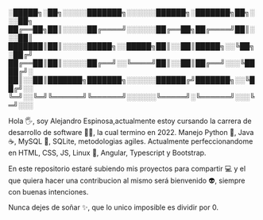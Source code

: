 
░█████╗░██╗░░░░░███████╗░░░░░░██████╗░███████╗██╗░░░██╗
██╔══██╗██║░░░░░██╔════╝░░░░░░██╔══██╗██╔════╝██║░░░██║
███████║██║░░░░░█████╗░░█████╗██║░░██║█████╗░░╚██╗░██╔╝
██╔══██║██║░░░░░██╔══╝░░╚════╝██║░░██║██╔══╝░░░╚████╔╝░
██║░░██║███████╗███████╗░░░░░░██████╔╝███████╗░░╚██╔╝░░
╚═╝░░╚═╝╚══════╝╚══════╝░░░░░░╚═════╝░╚══════╝░░░╚═╝░░░

Hola 🖐, soy Alejandro Espinosa,actualmente estoy cursando la carrera de desarrollo de software 👨‍💻, la cual termino en 2022.
Manejo Python 🐍, Java ☕, MySQL 🐬, SQLite, metodologias agiles.
Actualmente perfeccionandome en HTML, CSS, JS, Linux 🐧, Angular, Typescript y Bootstrap.

En este repositorio estaré subiendo mis proyectos para compartir 💻 y el que quiera hacer una contribucion al mismo será 
bienvenido 👽, siempre con buenas intenciones.

Nunca dejes de soñar ✨, que lo unico imposible es dividir por 0.
